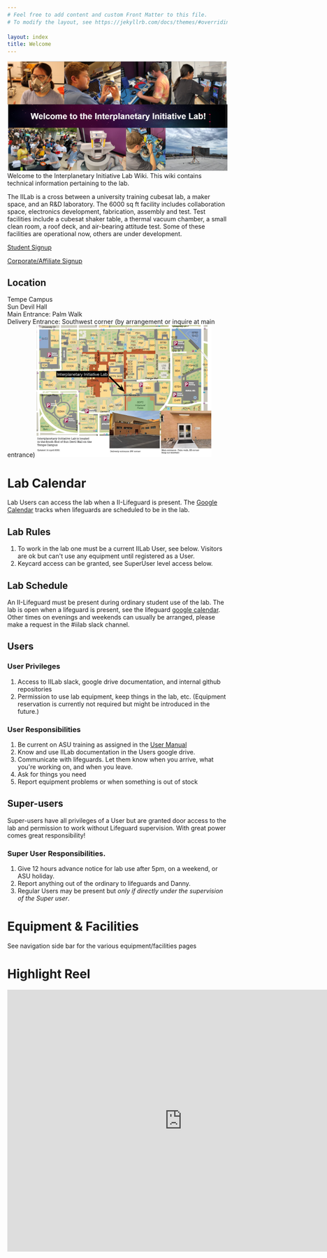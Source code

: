 ```yaml
---
# Feel free to add content and custom Front Matter to this file.
# To modify the layout, see https://jekyllrb.com/docs/themes/#overriding-theme-defaults

layout: index
title: Welcome
---
```

<img src="_images/IIlab_Banner3.png" width=1000px>
Welcome to the Interplanetary Initiative Lab Wiki. This wiki contains technical information pertaining to the lab. 

The IILab is a cross between a university training cubesat lab, a maker space, and an R&D laboratory. The 6000 sq ft facility includes collaboration space, electronics development, fabrication, assembly and test.  Test facilities include a cubesat shaker table, a thermal vacuum chamber, a small clean room, a roof deck, and air-bearing attitude test.  Some of these facilities are operational now, others are under development.  

[Student Signup](https://airtable.com/appgwbJhtJBPEvkJS/tbl0DqlsLuPOFuNSe/viwniKfPiKDG3F6rR?blocks=hide)

[Corporate/Affiliate Signup](https://interplanetary.asu.edu/LabMembers)

## Location
Tempe Campus<br>
Sun Devil Hall<br>
Main Entrance: Palm Walk<br>
Delivery Entrance: Southwest corner (by arrangement or inquire at main entrance)
<img src="_images/IILab_Location_Map_14April2021.jpg" width=400px>

# Lab Calendar
Lab Users can access the lab when a II-Lifeguard is present. The [Google Calendar](https://calendar.google.com/calendar/u/2?cid=Y19zcWNpdXFhb2RxM3Q1aGU1MHIxNzc3Zm9wa0Bncm91cC5jYWxlbmRhci5nb29nbGUuY29t) tracks when lifeguards are scheduled to be in the lab.

## Lab Rules
1. To work in the lab one must be a current IILab User, see below. Visitors are ok but can't use any equipment until registered as a User. 
2. Keycard access can be granted, see SuperUser level access below.

## Lab Schedule
An II-Lifeguard must be present during ordinary student use of the lab. The lab is open when a lifeguard is present, see the lifeguard [google calendar](https://calendar.google.com/calendar/u/2?cid=Y19zcWNpdXFhb2RxM3Q1aGU1MHIxNzc3Zm9wa0Bncm91cC5jYWxlbmRhci5nb29nbGUuY29t). Other times on evenings and weekends can usually be arranged, please make a request in the #iilab slack channel. 

## Users 
### User Privileges
1. Access to IILab slack, google drive documentation, and internal github repositories
2. Permission to use lab equipment, keep things in the lab, etc. (Equipment reservation is currently not required but might be introduced in the future.)

### User Responsibilities 
1. Be current on ASU training as assigned in the [User Manual](https://github.com/InterplanetaryLab/II-LAB_User_Guide) 
2. Know and use IILab documentation in the Users google drive.
3. Communicate with lifeguards. Let them know when you arrive, what you're working on, and when you leave.
4. Ask for things you need
5. Report equipment problems or when something is out of stock

## Super-users
Super-users have all privileges of a User but are granted door access to the lab and permission to work without Lifeguard supervision. With great power comes great responsibility!
### Super User Responsibilities.
1. Give 12 hours advance notice for lab use after 5pm, on a weekend, or ASU holiday.
2. Report anything out of the ordinary to lifeguards and Danny.
3. Regular Users may be present but _only if directly under the supervision of the Super user_.

# Equipment & Facilities 
See navigation side bar for the various equipment/facilities pages

# Highlight Reel
<iframe src="https://docs.google.com/presentation/d/e/2PACX-1vSrQKR0RnRG2EFUVHhOGhA7izUDIJQMrjRnamWw7VKMeKdfMDmcNRadiH7fLaCkUmQYpsoJEDYbS2Ho/embed?start=true&loop=true&delayms=3000" frameborder="0" width="800" height="600" allowfullscreen="true" mozallowfullscreen="true" webkitallowfullscreen="true"></iframe>
